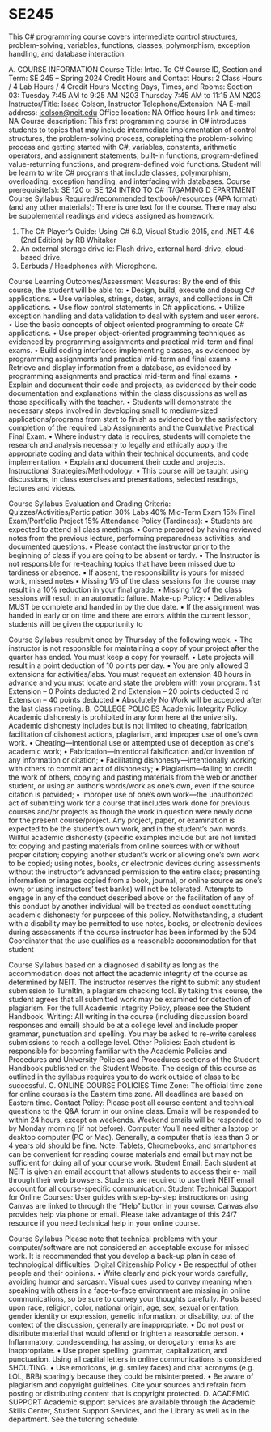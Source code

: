 # SE245
 This C# programming course covers intermediate control structures, problem-solving, variables, functions, classes, polymorphism, exception handling, and database interaction.

A. COURSE INFORMATION
Course Title: Intro. To C#
Course ID, Section and Term: SE 245 – Spring 2024
Credit Hours and Contact Hours: 2 Class Hours / 4 Lab Hours / 4 Credit Hours
Meeting Days, Times, and Rooms:
Section 03:
Tuesday 7:45 AM to 9:25 AM N203
Thursday 7:45 AM to 11:15 AM N203
Instructor/Title: Isaac Colson, Instructor
Telephone/Extension: NA
E-mail address: icolson@neit.edu
Office location: NA
Office hours link and times: NA
Course description:
This first programming course in C# introduces students to topics that may
include intermediate implementation of control structures, the problem-solving
process, completing the problem-solving process and getting started with C#,
variables, constants, arithmetic operators, and assignment statements, built-in
functions, program-defined value-returning functions, and program-defined void
functions. Student will be learn to write C# programs that include classes,
polymorphism, overloading, exception handling, and interfacing with databases.
Course prerequisite(s): SE 120 or SE 124
INTRO TO C#
IT/GAMING D EPARTMENT
Course Syllabus
Required/recommended textbook/resources (APA format) (and any other
materials):
There is one text for the course. There may also be supplemental readings and
videos assigned as homework.
1) The C# Player’s Guide: Using C# 6.0, Visual Studio 2015, and .NET 4.6
(2nd Edition) by RB Whitaker
2) An external storage drive ie: Flash drive, external hard-drive, cloud-based
drive.
3) Earbuds / Headphones with Microphone.

Course Learning Outcomes/Assessment Measures:
By the end of this course, the student will be able to:
• Design, build, execute and debug C# applications.
• Use variables, strings, dates, arrays, and collections in C# applications.
• Use flow control statements in C# applications.
• Utilize exception handling and data validation to deal with system and user
errors.
• Use the basic concepts of object oriented programming to create C#
applications.
• Use proper object-oriented programming techniques as evidenced by
programming assignments and practical mid-term and final exams.
• Build coding interfaces implementing classes, as evidenced by programming
assignments and practical mid-term and final exams.
• Retrieve and display information from a database, as evidenced by programming
assignments and practical mid-term and final exams.
• Explain and document their code and projects, as evidenced by their code
documentation and explanations within the class discussions as well as those
specifically with the teacher.
• Students will demonstrate the necessary steps involved in developing small to
medium-sized applications/programs from start to finish as evidenced by the
satisfactory completion of the required Lab Assignments and the Cumulative
Practical Final Exam.
• Where industry data is requires, students will complete the research and analysis
necessary to legally and ethically apply the appropriate coding and data within
their technical documents, and code implementation.
• Explain and document their code and projects.
Instructional Strategies/Methodology:
▪ This course will be taught using discussions, in class exercises and
presentations, selected readings, lectures and videos.

Course Syllabus
Evaluation and Grading Criteria:
Quizzes/Activities/Participation 30%
Labs 40%
Mid-Term Exam 15%
Final Exam/Portfolio Project 15%
Attendance Policy (Tardiness):
▪ Students are expected to attend all class meetings.
▪ Come prepared by having reviewed notes from the previous lecture,
performing preparedness activities, and documented questions.
▪ Please contact the instructor prior to the beginning of class if you are going to be
absent or tardy.
▪ The Instructor is not responsible for re-teaching topics that have been missed
due to tardiness or absence.
▪ If absent, the responsibility is yours for missed work, missed notes
▪ Missing 1/5 of the class sessions for the course may result in a 10% reduction in
your final grade.
▪ Missing 1/2 of the class sessions will result in an automatic failure.
Make-up Policy:
▪ Deliverables MUST be complete and handed in by the due date.
▪ If the assignment was handed in early or on time and there are errors
within the current lesson, students will be given the opportunity to

Course Syllabus
resubmit once by Thursday of the following week.
▪ The instructor is not responsible for maintaining a copy of your project
after the quarter has ended. You must keep a copy for yourself.
▪ Late projects will result in a point deduction of 10 points per day.
▪ You are only allowed 3 extensions for activities/labs. You must
request an extension 48 hours in advance and you must locate and
state the problem with your program.
1 st Extension – 0 Points deducted
2 nd Extension – 20 points deducted
3 rd Extension – 40 points deducted
▪ Absolutely No Work will be accepted after the last class meeting.
B. COLLEGE POLICIES
Academic Integrity Policy:
Academic dishonesty is prohibited in any form here at the university. Academic
dishonesty includes but is not limited to cheating, fabrication, facilitation of dishonest
actions, plagiarism, and improper use of one’s own work.
• Cheating—intentional use or attempted use of deception as one's academic
work;
• Fabrication—intentional falsification and/or invention of any information or
citation;
• Facilitating dishonesty—intentionally working with others to commit an act of
dishonesty;
• Plagiarism—failing to credit the work of others, copying and pasting materials
from the web or another student, or using an author’s words/work as one’s own,
even if the source citation is provided;
• Improper use of one’s own work—the unauthorized act of submitting work for a
course that includes work done for previous courses and/or projects as though
the work in question were newly done for the present course/project.
Any project, paper, or examination is expected to be the student’s own work, and in the
student’s own words. Willful academic dishonesty (specific examples include but are not
limited to: copying and pasting materials from online sources with or without proper
citation; copying another student’s work or allowing one’s own work to be copied; using
notes, books, or electronic devices during assessments without the instructor’s
advanced permission to the entire class; presenting information or images copied from a
book, journal, or online source as one’s own; or using instructors’ test banks) will not be
tolerated. Attempts to engage in any of the conduct described above or the facilitation of
any of this conduct by another individual will be treated as conduct constituting academic
dishonesty for purposes of this policy.
Notwithstanding, a student with a disability may be permitted to use notes, books, or
electronic devices during assessments if the course instructor has been informed by the
504 Coordinator that the use qualifies as a reasonable accommodation for that student

Course Syllabus
based on a diagnosed disability as long as the accommodation does not affect the
academic integrity of the course as determined by NEIT.
The instructor reserves the right to submit any student submission to TurnItIn, a
plagiarism checking tool. By taking this course, the student agrees that all submitted
work may be examined for detection of plagiarism.
For the full Academic Integrity Policy, please see the Student Handbook.
Writing:
All writing in the course (including discussion board responses and email) should be at a
college level and include proper grammar, punctuation and spelling. You may be asked
to re-write careless submissions to reach a college level.
Other Policies:
Each student is responsible for becoming familiar with the Academic Policies and
Procedures and University Policies and Procedures sections of the Student Handbook
published on the Student Website.
The design of this course as outlined in the syllabus requires you to do work
outside of class to be successful.
C. ONLINE COURSE POLICIES
Time Zone:
The official time zone for online courses is the Eastern time zone. All deadlines are
based on Eastern time.
Contact Policy:
Please post all course content and technical questions to the Q&A forum in our online
class. Emails will be responded to within 24 hours, except on weekends. Weekend
emails will be responded to by Monday morning (if not before).
Computer
You’ll need either a laptop or desktop computer (PC or Mac). Generally, a computer that
is less than 3 or 4 years old should be fine.
Note: Tablets, Chromebooks, and smartphones can be convenient for reading course
materials and email but may not be sufficient for doing all of your course work.
Student Email:
Each student at NEIT is given an email account that allows students to access their e-
mail through their web browsers. Students are required to use their NEIT email
account for all course-specific communication.
Student Technical Support for Online Courses:
User guides with step-by-step instructions on using Canvas are linked to through the
“Help” button in your course. Canvas also provides help via phone or email. Please take
advantage of this 24/7 resource if you need technical help in your online course.

Course Syllabus
Please note that technical problems with your computer/software are not considered an
acceptable excuse for missed work. It is recommended that you develop a back-up plan
in case of technological difficulties.
Digital Citizenship Policy
• Be respectful of other people and their opinions.
• Write clearly and pick your words carefully, avoiding humor and sarcasm. Visual
cues used to convey meaning when speaking with others in a face-to-face
environment are missing in online communications, so be sure to convey your
thoughts carefully. Posts based upon race, religion, color, national origin, age,
sex, sexual orientation, gender identity or expression, genetic information, or
disability, out of the context of the discussion, generally are inappropriate.
• Do not post or distribute material that would offend or frighten a reasonable
person.
• Inflammatory, condescending, harassing, or derogatory remarks are
inappropriate.
• Use proper spelling, grammar, capitalization, and punctuation. Using all capital
letters in online communications is considered SHOUTING.
• Use emoticons, (e.g. smiley faces) and chat acronyms (e.g. LOL, BRB) sparingly
because they could be misinterpreted.
• Be aware of plagiarism and copyright guidelines. Cite your sources and refrain
from posting or distributing content that is copyright protected.
D. ACADEMIC SUPPORT
Academic support services are available through the Academic Skills Center, Student
Support Services, and the Library as well as in the department. See the tutoring
schedule.
